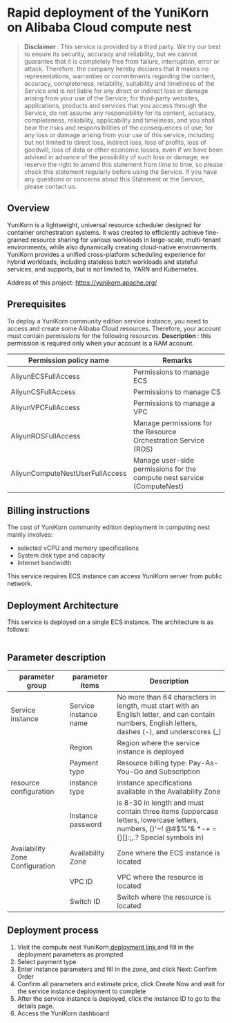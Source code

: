 <h1> Rapid deployment of the YuniKorn on Alibaba Cloud compute nest </h1>

<blockquote>
    <p><strong> Disclaimer </strong>: This service is provided by a third party. We try our best to ensure its security,
        accuracy and reliability, but we cannot guarantee that it is completely free from failure, interruption, error
        or attack. Therefore, the company hereby declares that it makes no representations, warranties or commitments
        regarding the content, accuracy, completeness, reliability, suitability and timeliness of the Service and is not
        liable for any direct or indirect loss or damage arising from your use of the Service; for third-party websites,
        applications, products and services that you access through the Service, do not assume any responsibility for
        its content, accuracy, completeness, reliability, applicability and timeliness, and you shall bear the risks and
        responsibilities of the consequences of use; for any loss or damage arising from your use of this service,
        including but not limited to direct loss, indirect loss, loss of profits, loss of goodwill, loss of data or
        other economic losses, even if we have been advised in advance of the possibility of such loss or damage; we
        reserve the right to amend this statement from time to time, so please check this statement regularly before
        using the Service. If you have any questions or concerns about this Statement or the Service, please contact us.
    </p>
</blockquote>

<h2> Overview </h2>

<p>YuniKorn is a lightweight, universal resource scheduler designed for container orchestration systems. It was created to efficiently achieve fine-grained resource sharing for various workloads in large-scale, multi-tenant environments, while also dynamically creating cloud-native environments. YuniKorn provides a unified cross-platform scheduling experience for hybrid workloads, including stateless batch workloads and stateful services, and supports, but is not limited to, YARN and Kubernetes.</p>
<p>
    Address of this project: <a href='https://yunikorn.apache.org/'>https://yunikorn.apache.org/</a></p>

<h2> Prerequisites </h2>

<p><font style="color:rgb(51, 51, 51);"> To deploy a YuniKorn community edition service instance, you need to
    access and create some Alibaba Cloud resources. Therefore, your account must contain permissions for the following
    resources. </font><font style="color:rgb(51, 51, 51);"> </font><strong><font style="color:rgb(51, 51, 51);">
    Description </font></strong><font style="color:rgb(51, 51>: 51);">: this permission is required only when your account is a RAM account. </font></p>

<table>
<thead>
<tr>
<th><font style = " color:rgb(51, 51, 51);"> Permission policy name </font></th>
    <th><font style="color:rgb(51, 51, 51);"> Remarks </font></th>
    </tr>
    </thead>
    <tbody>
    <tr>
        <td><font style="color:rgb(51, 51, 51);">AliyunECSFullAccess</font></td>
        <td><font style="color:rgb(51, 51, 51);"> Permissions to manage ECS </font></td>
    </tr>
    <tr>
        <td><font style="color:rgb(51, 51, 51);">AliyunCSFullAccess</font></td>
        <td><font style="color:rgb(51, 51, 51);"> Permissions to manage CS </font></td>
    </tr>
    <tr>
        <td><font style="color:rgb(51, 51, 51);">AliyunVPCFullAccess</font></td>
        <td><font style="color:rgb(51, 51, 51);"> Permissions to manage a VPC </font></td>
    </tr>
    <tr>
        <td><font style="color:rgb(51, 51, 51);">AliyunROSFullAccess</font></td>
        <td><font style="color:rgb(51, 51, 51);"> Manage permissions for the Resource Orchestration Service
            (ROS) </font></td>
    </tr>
    <tr>
        <td><font style="color:rgb(51, 51, 51);">AliyunComputeNestUserFullAccess</font></td>
        <td><font style="color:rgb(51, 51, 51);"> Manage user-side permissions for the compute nest service
            (ComputeNest) </font></td>
    </tr>
    </tbody>
    </table>

<h2> Billing instructions </h2>

<p><font style="color:rgb(51, 51, 51);"> The cost of YuniKorn community edition deployment in computing nest
    mainly involves:</font></p>

<ul>
    <li><font style="color:rgb(51, 51, 51);"> selected vCPU and memory specifications </font></li>
    <li><font style="color:rgb(51, 51, 51);"> System disk type and capacity </font></li>
    <li><font style="color:rgb(51, 51, 51);"> Internet bandwidth </font></li>
</ul>

<p> This service requires ECS instance can access YuniKorn server from public network. </p>

<h2> Deployment Architecture </h2>

<p> This service is deployed on a single ECS instance. The architecture is as follows:</p>

<p><img src="./1.png" alt=""/></p>

<h2> Parameter description </h2>

<table>
    <thead>
    <tr>
        <th><font style="color:rgb(51, 51, 51);"> parameter group </font></th>
        <th><font style="color:rgb(51, 51, 51);"> parameter items </font></th>
        <th><font style="color:rgb(51, 51, 51);"> Description </font></th>
    </tr>
    </thead>
    <tbody>
    <tr>
        <td><font style="color:rgb(51, 51, 51);"> Service instance </font></td>
        <td><font style="color:rgb(51, 51, 51);"> Service instance name </font></td>
        <td><font style="color:rgb(51, 51, 51);"> No more than 64 characters in length, must start with an English
            letter, and can contain numbers, English letters, dashes (-), and underscores (_)</font></td>
    </tr>
    <tr>
        <td></td>
        <td><font style="color:rgb(51, 51, 51);"> Region </font></td>
        <td><font style="color:rgb(51, 51, 51);"> Region where the service instance is deployed </font></td>
    </tr>
    <tr>
        <td></td>
        <td><font style="color:rgb(51, 51, 51);"> Payment type </font></td>
        <td><font style="color:rgb(51, 51, 51);"> Resource billing type: Pay-As-You-Go and Subscription </font></td>
    </tr>
    <tr>
        <td><font style="color:rgb(51, 51, 51);"> resource configuration </font></td>
        <td><font style="color:rgb(51, 51, 51);"> instance type </font></td>
        <td><font style="color:rgb(51, 51, 51);"> Instance specifications available in the Availability Zone </font>
        </td>
    </tr>
    <tr>
        <td></td>
        <td><font style="color:rgb(51, 51, 51);"> Instance password </font></td>
        <td><font style="color:rgb(51, 51, 51);"> is 8-30 in length and must contain three items (uppercase letters,
            lowercase letters, numbers, ()'~! @#$%^& *-+ ={}[]:;,.? Special symbols in)</font></td>
    </tr>
    <tr>
        <td><font style="color:rgb(51, 51, 51);"> Availability Zone Configuration </font></td>
        <td><font style="color:rgb(51, 51, 51);"> Availability Zone </font></td>
        <td><font style="color:rgb(51, 51, 51);"> Zone where the ECS instance is located </font></td>
    </tr>
    <tr>
        <td></td>
        <td><font style="color:rgb(51, 51, 51);">VPC ID</font></td>
        <td><font style="color:rgb(51, 51, 51);"> VPC where the resource is located </font></td>
    </tr>
    <tr>
        <td></td>
        <td><font style="color:rgb(51, 51, 51);"> Switch ID</font></td>
        <td><font style="color:rgb(51, 51, 51);"> Switch where the resource is located </font></td>
    </tr>
    </tbody>
</table>

<h2> Deployment process </h2>

<ol>
    <li> Visit the compute nest YuniKorn<a
            href="https://computenest.console.aliyun.com/service/instance/create/default?type=user&ServiceName=YuniKorn%E7%A4%BE%E5%8C%BA%E7%89%88">
        deployment link </a> and fill in the deployment parameters as prompted
    </li>
    <li> Select payment type
        <img src="./9.jpg" alt=""/></li>
    <li> Enter instance parameters and fill in the zone, and click Next: Confirm Order
        <img src="./10.jpg" alt=""/></li>
    <li> Confirm all parameters and estimate price, click Create Now and wait for the service instance deployment to complete</li>
    <li> After the service instance is deployed, click the instance ID to go to the details page. <img src="./11.jpg" alt=""/><img src="./12.jpg" alt=""/>
    </li>
    <li> Access the YuniKorn dashboard </li> <img src="./7.jpg" alt=""/><img src="./8.jpg" alt=""/>
</ol>
